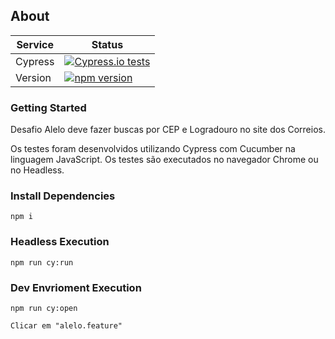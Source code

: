 ## About ##

| Service       | Status  |
| ------------- |---------|
|Cypress        |  [![Cypress.io tests](https://img.shields.io/badge/cypress.io-tests-green.svg?style=flat-square)](https://cypress.io)|
|Version        | [![npm version](https://badge.fury.io/js/cypress.svg)](https://badge.fury.io/js/cypress)|

### Getting Started ###

Desafio Alelo deve fazer buscas por CEP e Logradouro no site dos Correios.

Os testes foram desenvolvidos utilizando Cypress com Cucumber na linguagem JavaScript. Os testes são executados no navegador Chrome ou no Headless.

### Install Dependencies ###
```npm i```

### Headless Execution ###
```npm run cy:run```

### Dev Envrioment Execution ###
```npm run cy:open```

```Clicar em "alelo.feature"```
